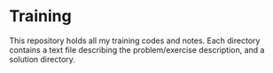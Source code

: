 # Training
This repository holds all my training codes and notes.
Each directory contains a text file describing the problem/exercise description, and a solution directory.
